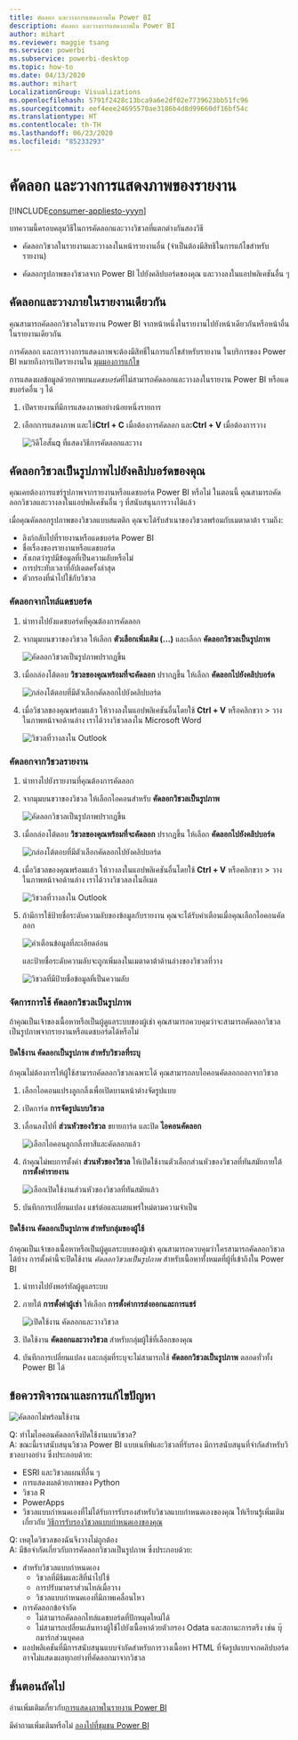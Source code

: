 ```yaml
---
title: คัดลอก และวางการแสดงภาพใน Power BI
description: คัดลอก และวางการแสดงภาพใน Power BI
author: mihart
ms.reviewer: maggie tsang
ms.service: powerbi
ms.subservice: powerbi-desktop
ms.topic: how-to
ms.date: 04/13/2020
ms.author: mihart
LocalizationGroup: Visualizations
ms.openlocfilehash: 5791f2428c13bca9a6e2df02e7739623bb51fc96
ms.sourcegitcommit: eef4eee24695570ae3186b4d8d99660df16bf54c
ms.translationtype: HT
ms.contentlocale: th-TH
ms.lasthandoff: 06/23/2020
ms.locfileid: "85233293"
---
```

# <a name="copy-and-paste-a-report-visualization"></a>คัดลอก และวางการแสดงภาพของรายงาน

[!INCLUDE[consumer-appliesto-yyyn](../includes/consumer-appliesto-yyyn.md)]

บทความนี้ครอบคลุมวิธีในการคัดลอกและวางวิชวลที่แตกต่างกันสองวิธี 
* คัดลอกวิชวลในรายงานและวางลงในหน้ารายงานอื่น (จำเป็นต้องมีสิทธิในการแก้ไขสำหรับรายงาน)

* คัดลอกรูปภาพของวิชวลจาก Power BI ไปยังคลิปบอร์ดของคุณ และวางลงในแอปพลิเคชันอื่น ๆ

## <a name="copy-and-paste-within-the-same-report"></a>คัดลอกและวางภายในรายงานเดียวกัน
คุณสามารถคัดลอกวิชวลในรายงาน Power BI จากหน้าหนึ่งในรายงานไปยังหน้าเดียวกันหรือหน้าอื่นในรายงานเดียวกัน 

การคัดลอก และการวางการแสดงภาพจะต้องมีสิทธิ์ในการแก้ไขสำหรับรายงาน ในบริการของ Power BI หมายถึงการเปิดรายงานใน [มุมมองการแก้ไข](../consumer/end-user-reading-view.md) 

การแสดงผลข้อมูลด้วยภาพบน*แดชบอร์ด*ที่ไม่สามารถคัดลอกและวางลงในรายงาน Power BI หรือแดชบอร์ดอื่น ๆ ได้

1. เปิดรายงานที่มีการแสดงภาพอย่างน้อยหนึ่งรายการ  

2. เลือกการแสดงภาพ และใช้**Ctrl + C** เมื่อต้องการคัดลอก และ**Ctrl + V** เมื่อต้องการวาง      

   ![วิดีโอสั้นq ที่แสดงวิธีการคัดลอกและวาง](media/power-bi-visualization-copy-paste/copypasteviznew.gif)


## <a name="copy-a-visual-as-an-image-to-your-clipboard"></a>คัดลอกวิชวลเป็นรูปภาพไปยังคลิปบอร์ดของคุณ

คุณเคยต้องการแชร์รูปภาพจากรายงานหรือแดชบอร์ด Power BI หรือไม่ ในตอนนี้ คุณสามารถคัดลอกวิชวลและวางลงในแอปพลิเคชันอื่น ๆ ที่สนับสนุนการวางได้แล้ว 

เมื่อคุณคัดลอกรูปภาพของวิชวลแบบสแตติก คุณจะได้รับสำเนาของวิชวลพร้อมกับเมตาดาต้า รวมถึง:
* ลิงก์กลับไปที่รายงานหรือแดชบอร์ด Power BI
* ชื่อเรื่องของรายงานหรือแดชบอร์ด
* สังเกตว่ารูปมีข้อมูลที่เป็นความลับหรือไม่
* การประทับเวลาที่อัปเดตครั้งล่าสุด
* ตัวกรองที่นำไปใช้กับวิชวล

### <a name="copy-from-a-dashboard-tile"></a>คัดลอกจากไทล์แดชบอร์ด

1. นำทางไปยังแดชบอร์ดที่คุณต้องการคัดลอก

2. จากมุมบนขวาของวิชวล ให้เลือก **ตัวเลือกเพิ่มเติม (...)** และเลือก **คัดลอกวิชวลเป็นรูปภาพ** 

    ![คัดลอกวิชวลเป็นรูปภาพปรากฏขึ้น](media/power-bi-visualization-copy-paste/power-bi-copy-dashboard.png)

3. เมื่อกล่องโต้ตอบ **วิชวลของคุณพร้อมที่จะคัดลอก** ปรากฏขึ้น ให้เลือก **คัดลอกไปยังคลิปบอร์ด**

    ![กล่องโต้ตอบที่มีตัวเลือกคัดลอกไปยังคลิปบอร์ด](media/power-bi-visualization-copy-paste/power-bi-copied.png)

4. เมื่อวิชวลของคุณพร้อมแล้ว ให้วางลงในแอปพลิเคชันอื่นโดยใช้ **Ctrl + V** หรือคลิกขวา > วาง ในภาพหน้าจอด้านล่าง เราได้วางวิชวลลงใน Microsoft Word 

    ![วิชวลที่วางลงใน Outlook](media/power-bi-visualization-copy-paste/power-bi-paste-word.png)

### <a name="copy-from-a-report-visual"></a>คัดลอกจากวิชวลรายงาน 

1. นำทางไปยังรายงานที่คุณต้องการคัดลอก

2. จากมุมบนขวาของวิชวล ให้เลือกไอคอนสำหรับ **คัดลอกวิชวลเป็นรูปภาพ** 

    ![คัดลอกวิชวลเป็นรูปภาพปรากฏขึ้น](media/power-bi-visualization-copy-paste/power-bi-copy-icon.png)

3. เมื่อกล่องโต้ตอบ **วิชวลของคุณพร้อมที่จะคัดลอก** ปรากฏขึ้น ให้เลือก **คัดลอกไปยังคลิปบอร์ด**

    ![กล่องโต้ตอบที่มีตัวเลือกคัดลอกไปยังคลิปบอร์ด](media/power-bi-visualization-copy-paste/power-bi-copied.png)


4. เมื่อวิชวลของคุณพร้อมแล้ว ให้วางลงในแอปพลิเคชันอื่นโดยใช้ **Ctrl + V** หรือคลิกขวา > วาง ในภาพหน้าจอด้านล่าง เราได้วางวิชวลลงในอีเมล

    ![วิชวลที่วางลงใน Outlook](media/power-bi-visualization-copy-paste/power-bi-copy-email.png)

5. ถ้ามีการใช้ป้ายชื่อระดับความลับของข้อมูลกับรายงาน คุณจะได้รับคำเตือนเมื่อคุณเลือกไอคอนคัดลอก  

    ![คำเตือนข้อมูลที่ละเอียดอ่อน](media/power-bi-visualization-copy-paste/power-bi-sensitive.png)

    และป้ายชื่อระดับความลับจะถูกเพิ่มลงในเมตาดาต้าด้านล่างของวิชวลที่วาง 

    ![วิชวลที่มีป้ายชื่อข้อมูลที่เป็นความลับ](media/power-bi-visualization-copy-paste/power-bi-confidential.png)

### <a name="manage-use-of-copying-a-visual-as-an-image"></a>จัดการการใช้ คัดลอกวิชวลเป็นรูปภาพ
ถ้าคุณเป็นเจ้าของเนื้อหาหรือเป็นผู้ดูแลระบบของผู้เช่า คุณสามารถควบคุมว่าจะสามารถคัดลอกวิชวลเป็นรูปภาพจากรายงานหรือแดชบอร์ดได้หรือไม่

#### <a name="disable-copy-as-an-image-for-a-specific-visual"></a>ปิดใช้งาน คัดลอกเป็นรูปภาพ สำหรับวิชวลที่ระบุ
ถ้าคุณไม่ต้องการให้ผู้ใช้สามารถคัดลอกวิชวลเฉพาะได้ คุณสามารถลบไอคอนคัดลอกออกจากวิชวล
1. เลือกไอคอนแปรงลูกกลิ้งเพื่อเปิดบานหน้าต่างจัดรูปแบบ 

1. เปิดการ์ด **การจัดรูปแบบวิชวล**
1. เลื่อนลงไปที่ **ส่วนหัวของวิชวล** ขยายการ์ด และปิด **ไอคอนคัดลอก**

    ![เลือกไอคอนลูกกลิ้งทาสีและคัดลอกแล้ว](media/power-bi-visualization-copy-paste/power-bi-visual-header.png)

1. ถ้าคุณไม่พบการตั้งค่า **ส่วนหัวของวิชวล** ให้เปิดใช้งานตัวเลือกส่วนหัวของวิชวลที่ทันสมัยภายใต้ **การตั้งค่ารายงาน** 

    ![เลือกเปิดใช้งานส่วนหัวของวิชวลที่ทันสมัยแล้ว](media/power-bi-visualization-copy-paste/power-bi-use-modern.png)

1. บันทึกการเปลี่ยนแปลง แชร์ต่อและเผยแพร่ใหม่ตามความจำเป็น

#### <a name="disable-copy-as-an-image-for-a-group-of-users"></a>ปิดใช้งาน คัดลอกเป็นรูปภาพ สำหรับกลุ่มของผู้ใช้

ถ้าคุณเป็นเจ้าของเนื้อหาหรือเป็นผู้ดูแลระบบของผู้เช่า คุณสามารถควบคุมว่าใครสามารถคัดลอกวิชวลได้บ้าง การตั้งค่านี้จะปิดใช้งาน *คัดลอกวิชวลเป็นรูปภาพ* สำหรับเนื้อหาทั้งหมดที่ผู้ที่เข้าถึงใน Power BI
  
1. นำทางไปยังพอร์ทัลผู้ดูแลระบบ

1. ภายใต้ **การตั้งค่าผู้เช่า** ให้เลือก **การตั้งค่าการส่งออกและการแชร์** 

    ![เปิดใช้งาน คัดลอกและวางวิชวล](media/power-bi-visualization-copy-paste/power-bi-enable.png)

1. ปิดใช้งาน **คัดลอกและวางวิชวล** สำหรับกลุ่มผู้ใช้ที่เลือกของคุณ 

1. บันทึกการเปลี่ยนแปลง และกลุ่มที่ระบุจะไม่สามารถใช้ **คัดลอกวิชวลเป็นรูปภาพ** ตลอดทั่วทั้ง Power BI ได้ 
  

## <a name="considerations-and-troubleshooting"></a>ข้อควรพิจารณาและการแก้ไขปัญหา

   ![คัดลอกไม่พร้อมใช้งาน](media/power-bi-visualization-copy-paste/power-bi-copy-grey.png)


Q: ทำไมไอคอนคัดลอกจึงปิดใช้งานบนวิชวล?    
A: ขณะนี้เราสนับสนุนวิชวล Power BI แบบเนทีฟและวิชวลที่รับรอง มีการสนับสนุนที่จำกัดสำหรับวิชวลบางอย่าง ซึ่งประกอบด้วย: 
- ESRI และวิชวลแผนที่อื่น ๆ 
- การแสดงผลด้วยภาพของ Python 
- วิชวล R 
- PowerApps 
- วิชวลแบบกำหนดเองที่ไม่ได้รับการรับรองสำหรับวิชวลแบบกำหนดเองของคุณ ให้เรียนรู้เพิ่มเติมเกี่ยวกับ [วิธีการรับรองวิชวลแบบกำหนดเองของคุณ](../developer/visuals/power-bi-custom-visuals-certified.md) 


Q: เหตุใดวิชวลของฉันจึงวางไม่ถูกต้อง    
A: มีข้อจำกัดเกี่ยวกับการคัดลอกวิชวลเป็นรูปภาพ ซึ่งประกอบด้วย: 
- สำหรับวิชวลแบบกำหนดเอง 
    - วิชวลที่มีธีมและสีที่นำไปใช้ 
    - การปรับมาตราส่วนไทล์เมื่อวาง 
    - วิชวลแบบกำหนดเองที่มีภาพเคลื่อนไหว 
- การคัดลอกข้อจำกัด 
    - ไม่สามารถคัดลอกไทล์แดชบอร์ดที่ปักหมุดใหม่ได้ 
    - ไม่สามารถเปลี่ยนเส้นทางผู้ใช้ไปยังเนื้อหาด้วยตัวกรอง Odata และสถานะการตรึง เช่น บุ๊กมาร์กส่วนบุคคล 
- แอปพลิเคชันที่มีการสนับสนุนแบบจำกัดสำหรับการวางเนื้อหา HTML ที่จัดรูปแบบจากคลิปบอร์ดอาจไม่แสดงผลทุกอย่างที่คัดลอกมาจากวิชวล 



## <a name="next-steps"></a>ขั้นตอนถัดไป
อ่านเพิ่มเติมเกี่ยวกับ[การแสดงภาพในรายงาน Power BI](power-bi-report-visualizations.md)

มีคำถามเพิ่มเติมหรือไม่ [ลองไปที่ชุมชน Power BI](https://community.powerbi.com/)

